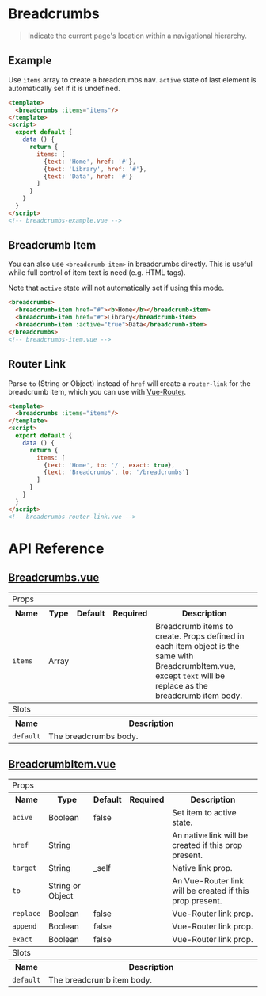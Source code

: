 # Breadcrumbs

> Indicate the current page's location within a navigational hierarchy.

## Example

Use `items` array to create a breadcrumbs nav. `active` state of last element is automatically set if it is undefined.

```html
<template>
  <breadcrumbs :items="items"/>
</template>
<script>
  export default {
    data () {
      return {
        items: [
          {text: 'Home', href: '#'},
          {text: 'Library', href: '#'},
          {text: 'Data', href: '#'}
        ]
      }
    }
  }
</script>
<!-- breadcrumbs-example.vue -->
```


## Breadcrumb Item

You can also use `<breadcrumb-item>` in breadcrumbs directly. This is useful while full control of item text is need (e.g. HTML tags).

Note that `active` state will not automatically set if using this mode.

```html
<breadcrumbs>
  <breadcrumb-item href="#"><b>Home</b></breadcrumb-item>
  <breadcrumb-item href="#">Library</breadcrumb-item>
  <breadcrumb-item :active="true">Data</breadcrumb-item>
</breadcrumbs>
<!-- breadcrumbs-item.vue -->
```

## Router Link

Parse `to` (String or Object) instead of `href` will create a `router-link` for the breadcrumb item, which you can use with [Vue-Router](https://router.vuejs.org/).

```html
<template>
  <breadcrumbs :items="items"/>
</template>
<script>
  export default {
    data () {
      return {
        items: [
          {text: 'Home', to: '/', exact: true},
          {text: 'Breadcrumbs', to: '/breadcrumbs'}
        ]
      }
    }
  }
</script>
<!-- breadcrumbs-router-link.vue -->
```

# API Reference

## [Breadcrumbs.vue](https://github.com/wxsms/uiv/tree/master/src/components/breadcrumbs/Breadcrumbs.vue)

<div class="table-responsive">
  <table class="table table-bordered">
    <tbody>
    <tr>
      <td colspan="5"><span class="label label-default">Props</span></td>
    </tr>
    <tr>
      <th>Name</th>
      <th>Type</th>
      <th>Default</th>
      <th width="50px">Required</th>
      <th>Description</th>
    </tr>
    <tr>
      <td nowrap="nowrap"><code>items</code></td>
      <td>Array</td>
      <td></td>
      <td></td>
      <td>Breadcrumb items to create. Props defined in each item object is the same with BreadcrumbItem.vue, except <code>text</code> will be replace as the breadcrumb item body.</td>
    </tr>
    </tbody>
    <tbody>
    <tr>
      <td colspan="5"><span class="label label-default">Slots</span></td>
    </tr>
    <tr>
      <th>Name</th>
      <th colspan="4">Description</th>
    </tr>
    <tr>
      <td nowrap="nowrap"><code>default</code></td>
      <td colspan="4">The breadcrumbs body.</td>
    </tr>
    </tbody>
  </table>
</div>

## [BreadcrumbItem.vue](https://github.com/wxsms/uiv/tree/master/src/components/breadcrumbs/BreadcrumbItem.vue)

<div class="table-responsive">
  <table class="table table-bordered">
    <tbody>
    <tr>
      <td colspan="5"><span class="label label-default">Props</span></td>
    </tr>
    <tr>
      <th>Name</th>
      <th>Type</th>
      <th>Default</th>
      <th width="50px">Required</th>
      <th>Description</th>
    </tr>
    <tr>
      <td nowrap="nowrap"><code>acive</code></td>
      <td>Boolean</td>
      <td>false</td>
      <td></td>
      <td>Set item to active state.</td>
    </tr>
    <tr>
      <td nowrap="nowrap"><code>href</code></td>
      <td>String</td>
      <td></td>
      <td></td>
      <td>An native link will be created if this prop present.</td>
    </tr>
    <tr>
      <td nowrap="nowrap"><code>target</code></td>
      <td>String</td>
      <td>_self</td>
      <td></td>
      <td>Native link prop.</td>
    </tr>
    <tr>
      <td nowrap="nowrap"><code>to</code></td>
      <td>String or Object</td>
      <td></td>
      <td></td>
      <td>An Vue-Router link will be created if this prop present.</td>
    </tr>
    <tr>
      <td nowrap="nowrap"><code>replace</code></td>
      <td>Boolean</td>
      <td>false</td>
      <td></td>
      <td>Vue-Router link prop.</td>
    </tr>
    <tr>
      <td nowrap="nowrap"><code>append</code></td>
      <td>Boolean</td>
      <td>false</td>
      <td></td>
      <td>Vue-Router link prop.</td>
    </tr>
    <tr>
      <td nowrap="nowrap"><code>exact</code></td>
      <td>Boolean</td>
      <td>false</td>
      <td></td>
      <td>Vue-Router link prop.</td>
    </tr>
    </tbody>
    <tbody>
    <tr>
      <td colspan="5"><span class="label label-default">Slots</span></td>
    </tr>
    <tr>
      <th>Name</th>
      <th colspan="4">Description</th>
    </tr>
    <tr>
      <td nowrap="nowrap"><code>default</code></td>
      <td colspan="4">The breadcrumb item body.</td>
    </tr>
    </tbody>
  </table>
</div>
